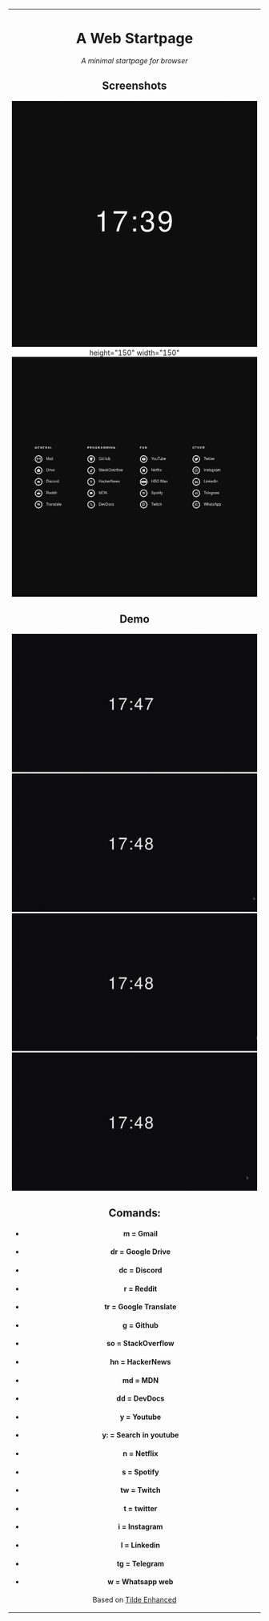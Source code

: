 <table align="center"><tr><td align="center" width="9999">

# A Web Startpage

*A minimal startpage for browser*

## Screenshots 

![Screenshot](assets/screenshot1.png) height="150" width="150"
![Screenshot](assets/screenshot2.png)
  
## Demo 

![Gif](assets/gifs/search.gif)
![Gif](assets/gifs/ysearch.gif)
![Gif](assets/gifs/comands.gif)
![Gif](assets/gifs/atalhos.gif)  

## Comands:
*  #### m = Gmail
*  #### dr = Google Drive
*  #### dc = Discord
*  #### r = Reddit
*  #### tr = Google Translate
*  #### g = Github
*  #### so = StackOverflow
*  #### hn = HackerNews
*  #### md = MDN
*  #### dd = DevDocs
*  #### y = Youtube
*  #### y: = Search in youtube
*  #### n = Netflix
*  #### s = Spotify
*  #### tw = Twitch
*  #### t = twitter
*  #### i = Instagram
*  #### l = Linkedin
*  #### tg = Telegram
*  #### w = Whatsapp web

  
Based on [Tilde Enhanced](https://github.com/Ozencb/tilde-enhanced)
